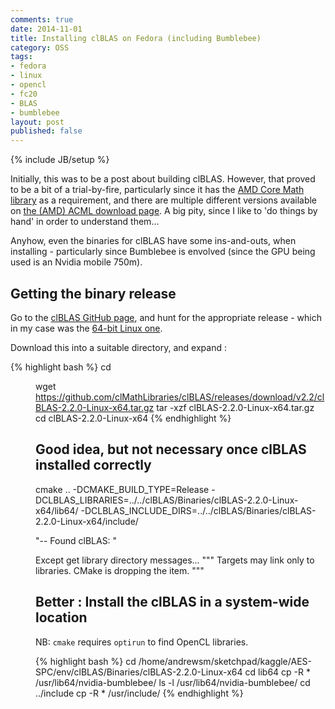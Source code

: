 ```yaml
---
comments: true
date: 2014-11-01
title: Installing clBLAS on Fedora (including Bumblebee)
category: OSS
tags:
- fedora
- linux
- opencl
- fc20
- BLAS
- bumblebee
layout: post
published: false
---
```

{% include JB/setup %}

Initially, this was to be a post about building clBLAS.  However, that proved to be a bit of a trial-by-fire, particularly since it has the [AMD Core Math library](http://en.wikipedia.org/wiki/AMD_Core_Math_Library) as a requirement, and there are multiple different versions available on [the (AMD) ACML download page](http://developer.amd.com/tools-and-sdks/cpu-development/amd-core-math-library-acml/acml-downloads-resources/).  A big pity, since I like to 'do things by hand' in order to understand them...

Anyhow, even the binaries for clBLAS have some ins-and-outs, when installing - particularly since Bumblebee is envolved (since the GPU being used is an Nvidia mobile 750m).

## Getting the binary release

Go to the [clBLAS GitHub page](https://github.com/clMathLibraries/clBLAS), and hunt for the appropriate release - which in my case was the [64-bit Linux one](https://github.com/clMathLibraries/clBLAS/releases/download/v2.2/clBLAS-2.2.0-Linux-x64.tar.gz).

Download this into a suitable directory, and expand :

{% highlight bash %}
cd <dir>
wget https://github.com/clMathLibraries/clBLAS/releases/download/v2.2/clBLAS-2.2.0-Linux-x64.tar.gz
tar -xzf clBLAS-2.2.0-Linux-x64.tar.gz
cd clBLAS-2.2.0-Linux-x64
{% endhighlight %}



## Good idea, but not necessary once clBLAS installed correctly
cmake .. -DCMAKE_BUILD_TYPE=Release -DCLBLAS_LIBRARIES=../../clBLAS/Binaries/clBLAS-2.2.0-Linux-x64/lib64/ -DCLBLAS_INCLUDE_DIRS=../../clBLAS/Binaries/clBLAS-2.2.0-Linux-x64/include/

"-- Found clBLAS: "

Except get library directory messages...
""" Targets may link only to libraries.  CMake is dropping the item. """



## Better : Install the clBLAS in a system-wide location
NB: ```cmake``` requires ```optirun``` to find OpenCL libraries.

{% highlight bash %}
cd /home/andrewsm/sketchpad/kaggle/AES-SPC/env/clBLAS/Binaries/clBLAS-2.2.0-Linux-x64
cd lib64
cp -R * /usr/lib64/nvidia-bumblebee/
ls -l /usr/lib64/nvidia-bumblebee/
cd ../include
cp -R * /usr/include/
{% endhighlight %}

